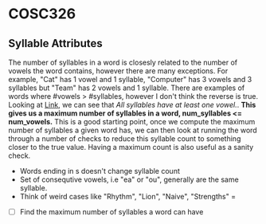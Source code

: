 # COSC326

## Syllable Attributes
The number of syllables in a word is closesly related to the number of vowels the word contains, however there are many exceptions. 
For example, "Cat" has 1 vowel and 1 syllable, "Computer" has 3 vowels and 3 syllables but "Team" has 2 vowels and 1 syllable. 
There are examples of words where #vowels > #syllables, however I don't think the reverse is true.
Looking at [Link](https://factsumo.com/blog/syllable-rules-overview/), we can see that *All syllables have at least one vowel.*.
**This gives us a maximum number of syllables in a word, num_syllables <= num_vowels.**
This is a good starting point, once we compute the maximum number of syllables a given word has, we can then look at running the word through a 
number of checks to reduce this syllable count to something closer to the true value. Having a maximum count is also useful as a sanity check.

- Words ending in s doesn't change syllable count
- Set of consequtive vowels, i.e "ea" or "ou", generally are the same syllable.
- Think of weird cases like "Rhythm", "Lion", "Naive", "Strengths" =


- [ ] Find the maximum number of syllables a word can have
